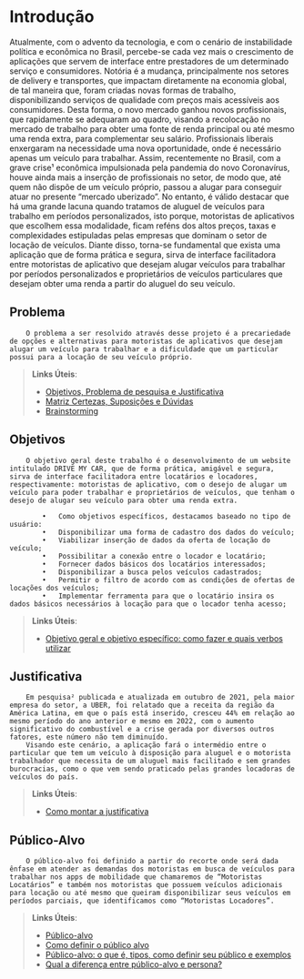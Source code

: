 # Introdução

 Atualmente, com o advento da tecnologia, e com o cenário de instabilidade política e econômica no Brasil, percebe-se cada vez mais o crescimento de aplicações que servem de interface entre prestadores de um determinado serviço e consumidores.
 Notória é a mudança, principalmente nos setores de delivery e transportes, que impactam diretamente na economia global, de tal maneira que, foram criadas novas formas de trabalho, disponibilizando serviços de qualidade com preços mais acessíveis aos consumidores.
 Desta forma, o novo mercado ganhou novos profissionais, que rapidamente se adequaram ao quadro, visando a recolocação no mercado de trabalho para obter uma fonte de renda principal ou até mesmo uma renda extra, para complementar seu salário. 
 Profissionais liberais enxergaram na necessidade uma nova oportunidade, onde é necessário apenas um veículo para trabalhar.
 Assim, recentemente no Brasil, com a grave crise¹ econômica impulsionada pela pandemia do novo Coronavírus, houve ainda mais a inserção de profissionais no setor, de modo que, até quem não dispõe de um veículo próprio, passou a alugar para conseguir atuar no presente “mercado uberizado”.
 No entanto, é válido destacar que há uma grande lacuna quando tratamos de aluguel de veículos para trabalho em períodos personalizados, isto porque, motoristas de aplicativos que escolhem essa modalidade, ficam reféns dos altos preços, taxas e complexidades estipuladas pelas empresas que dominam o setor de locação de veículos. 
Diante disso, torna-se fundamental que exista uma aplicação que de forma prática e segura, sirva de interface facilitadora entre motoristas de aplicativo que desejam alugar veículos para trabalhar por períodos personalizados e proprietários de veículos particulares que desejam obter uma renda a partir do aluguel do seu veículo.
 

## Problema

        O problema a ser resolvido através desse projeto é a precariedade de opções e alternativas para motoristas de aplicativos que desejam alugar um veículo para trabalhar e a dificuldade que um particular possui para a locação de seu veículo próprio. 

> **Links Úteis**:
> - [Objetivos, Problema de pesquisa e Justificativa](https://medium.com/@versioparole/objetivos-problema-de-pesquisa-e-justificativa-c98c8233b9c3)
> - [Matriz Certezas, Suposições e Dúvidas](https://medium.com/educa%C3%A7%C3%A3o-fora-da-caixa/matriz-certezas-suposi%C3%A7%C3%B5es-e-d%C3%BAvidas-fa2263633655)
> - [Brainstorming](https://www.euax.com.br/2018/09/brainstorming/)

## Objetivos

        O objetivo geral deste trabalho é o desenvolvimento de um website intitulado DRIVE MY CAR, que de forma prática, amigável e segura, sirva de interface facilitadora entre locatários e locadores, respectivamente: motoristas de aplicativo, com o desejo de alugar um veículo para poder trabalhar e proprietários de veículos, que tenham o desejo de alugar seu veículo para obter uma renda extra.

            •	Como objetivos específicos, destacamos baseado no tipo de usuário:
            •	Disponibilizar uma forma de cadastro dos dados do veículo;
            •	Viabilizar inserção de dados da oferta de locação do veículo;
            •	Possibilitar a conexão entre o locador e locatário;
            •	Fornecer dados básicos dos locatários interessados;
            •	Disponibilizar a busca pelos veículos cadastrados;
            •	Permitir o filtro de acordo com as condições de ofertas de locações dos veículos;
            •	Implementar ferramenta para que o locatário insira os dados básicos necessários à locação para que o locador tenha acesso;

 
> **Links Úteis**:
> - [Objetivo geral e objetivo específico: como fazer e quais verbos utilizar](https://blog.mettzer.com/diferenca-entre-objetivo-geral-e-objetivo-especifico/)

## Justificativa

        Em pesquisa² publicada e atualizada em outubro de 2021, pela maior empresa do setor, a UBER, foi relatado que a receita da região da América Latina, em que o país está inserido, cresceu 44% em relação ao mesmo período do ano anterior e mesmo em 2022, com o aumento significativo do combustível e a crise gerada por diversos outros fatores, este número não tem diminuído.  
        Visando este cenário, a aplicação fará o intermédio entre o particular que tem um veículo à disposição para aluguel e o motorista trabalhador que necessita de um aluguel mais facilitado e sem grandes burocracias, como o que vem sendo praticado pelas grandes locadoras de veículos do país.


> **Links Úteis**:
> - [Como montar a justificativa](https://guiadamonografia.com.br/como-montar-justificativa-do-tcc/)

## Público-Alvo

        O público-alvo foi definido a partir do recorte onde será dada ênfase em atender as demandas dos motoristas em busca de veículos para trabalhar nos apps de mobilidade que chamaremos de “Motoristas Locatários” e também nos motoristas que possuem veículos adicionais para locação ou até mesmo que queiram disponibilizar seus veículos em períodos parciais, que identificamos como “Motoristas Locadores”.

> **Links Úteis**:
> - [Público-alvo](https://blog.hotmart.com/pt-br/publico-alvo/)
> - [Como definir o público alvo](https://exame.com/pme/5-dicas-essenciais-para-definir-o-publico-alvo-do-seu-negocio/)
> - [Público-alvo: o que é, tipos, como definir seu público e exemplos](https://klickpages.com.br/blog/publico-alvo-o-que-e/)
> - [Qual a diferença entre público-alvo e persona?](https://rockcontent.com/blog/diferenca-publico-alvo-e-persona/)

